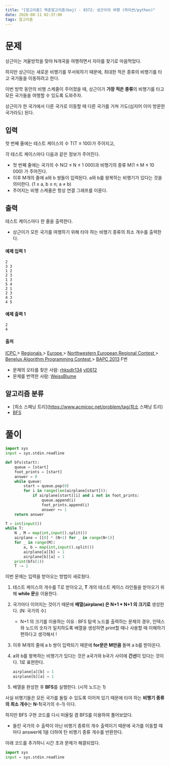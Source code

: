 ```yaml
---
title: "[알고리즘] 백준알고리즘(boj) - 9372: 상근이의 여행 (파이썬/python)"
date: 2020-08-11 02:37:00
tags: 알고리즘
---
```


# 문제

상근이는 겨울방학을 맞아 N개국을 여행하면서 자아를 찾기로 마음먹었다. 

하지만 상근이는 새로운 비행기를 무서워하기 때문에, 최대한 적은 종류의 비행기를 타고 국가들을 이동하려고 한다.

이번 방학 동안의 비행 스케줄이 주어졌을 때, 상근이가 **가장 적은 종류**의 비행기를 타고 모든 국가들을 여행할 수 있도록 도와주자.

상근이가 한 국가에서 다른 국가로 이동할 때 다른 국가를 거쳐 가도(심지어 이미 방문한 국가라도) 된다.

## 입력

첫 번째 줄에는 테스트 케이스의 수 T(T ≤ 100)가 주어지고,

각 테스트 케이스마다 다음과 같은 정보가 주어진다.

- 첫 번째 줄에는 국가의 수 N(2 ≤ N ≤ 1 000)과 비행기의 종류 M(1 ≤ M ≤ 10 000) 가 주어진다.
- 이후 M개의 줄에 a와 b 쌍들이 입력된다. a와 b를 왕복하는 비행기가 있다는 것을 의미한다. (1 ≤ a, b ≤ n; a ≠ b) 
- 주어지는 비행 스케줄은 항상 연결 그래프를 이룬다.

## 출력

테스트 케이스마다 한 줄을 출력한다.

- 상근이가 모든 국가를 여행하기 위해 타야 하는 비행기 종류의 최소 개수를 출력한다.

#### 예제 입력 1

```
2
3 3
1 2
2 3
1 3
5 4
2 1
2 3
4 3
4 5
```

#### 예제 출력 1

```
2
4
```

#### 출처

[ICPC ](https://www.acmicpc.net/category/1)> [Regionals ](https://www.acmicpc.net/category/7)> [Europe ](https://www.acmicpc.net/category/10)> [Northwestern European Regional Contest ](https://www.acmicpc.net/category/15)> [Benelux Algorithm Programming Contest ](https://www.acmicpc.net/category/89)> [BAPC 2013](https://www.acmicpc.net/category/detail/1160) F번

- 문제의 오타를 찾은 사람: [rhksdlr134](https://www.acmicpc.net/user/rhksdlr134) [vl0612](https://www.acmicpc.net/user/vl0612)
- 문제를 번역한 사람: [WeissBlume](https://www.acmicpc.net/user/WeissBlume)

## 알고리즘 분류

- [최소 스패닝 트리](https://www.acmicpc.net/problem/tag/최소 스패닝 트리)
- [BFS](https://www.acmicpc.net/problem/tag/BFS)



# 풀이

```python
import sys
input = sys.stdin.readline

def bfs(start):
    queue = [start]
    foot_prints = [start]
    answer = 0
    while queue:
        start = queue.pop(0)
        for i in range(len(airplane[start])):
            if airplane[start][i] and i not in foot_prints:
                queue.append(i)
                foot_prints.append(i)
                answer += 1
    return answer

T = int(input())
while T:
    N , M = map(int,input().split())
    airplane = [[0] * (N+1) for _ in range(N+1)]
    for _ in range(M):
        a, b = map(int,input().split())
        airplane[a][b] = 1
        airplane[b][a] = 1
    print(bfs(1))
    T -= 1
```



이번 문제는 입력을 받아오는 방법이 새로웠다.

1. 테스트 케이스의 개수를 T로 받아오고, **T** 개의 테스트 케이스 라인들을 받아오기 위해 **while 문**을 이용한다. 

2. 국가마다 이어지는 것이기 때문에 **배열(airplane) 은  N+1 * N+1 의 크기로** 생성한다. (N: 국가의 수) 
   - N+1 의 크기를 이용하는 이유 : BFS 탐색 노드를 출력하는 문제의 경우, 인덱스와 노드의 숫자가 일치하도록 배열을 생성하면  print할 때나 사용할 때 이해하기 편하다고 생각해서 !

3. 이후 M개의 줄에 a b 쌍이 입력되기 때문에 **for문은 M만큼** 돌며 a b를 받아온다.

4. a와 b를 왕복하는 비행기가 있다는 것은 a국가와 b국가 사이에 **간선**이 있다는 것이다. 1로 표현한다.

   ```python
   airplane[a][b] = 1
   airplane[b][a] = 1
   ```

5. 배열을 완성한 후 **BFS**를 실행한다. (시작 노드는 1)



사실 비행기들은 모든 국가를 들릴 수 있도록 이어져 있기 때문에 타야 하는 **비행기 종류의 최소 개수**는 **N-1**(국가의 수-1) 이다. 

하지만 BFS 구현 코드를 다시 떠올릴 겸 BFS를 이용하여 풀어보았다. 

* 들린 국가의 수 출력이 아닌 비행기 종류의 개수 출력이기 때문에 국가를 이동할 때마다 answer에 1을 더하여 탄 비행기 종류 개수를 반환한다. 



아래 코드를 추가하니 시간 초과 문제가 해결되었다.

```python
import sys
input = sys.stdin.readline
```



